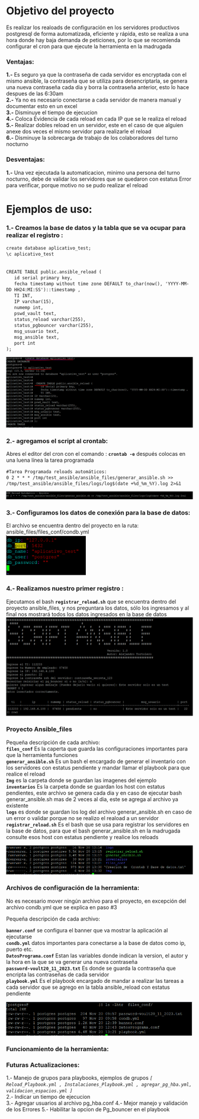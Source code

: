 # Objetivo del proyecto
Es realizar los realoads de configuración en los servidores productivos postgresql de forma automatizada, eficiente y rápida, esto se realiza a una hora donde hay baja demanda de peticiones, por lo que se recomienda configurar el cron para que ejecute la herramienta  en la madrugada

### Ventajas: 
**1.-** Es seguro ya que la contraseña de cada servidor es encryptada con el mismo ansible, la contraseña que se utiliza para desencriptarla, se genera una nueva contraseña cada dia y borra la contraseña anterior, esto lo hace despues de las 6:30am <br>
**2.-** Ya no es necesario conectarse a cada servidor de manera manual y documentar esto en un excel <br>
**3.-** Disminuye el tiempo de ejecucion <br>
**4.-** Coloca Evidencia de cada reload en cada IP que se le realiza el reload <br>
**5.-** Realizar dobles reload en un servidor, este en el caso de que alguien anexe dos veces el mismo servidor para realizarle el reload  <br>
**6.-** Disminuye  la sobrecarga de trabajo de los colaboradores del turno nocturno <br>

### Desventajas: 
**1.-** Una vez ejecutada la automaticacion, minimo una persona del turno nocturno, debe de validar los servidores que se quedaron con estatus Error para verificar, porque motivo no se pudo realizar el reload


# Ejemplos de uso:

### **1.-** Creamos la base de datos y la tabla que se va ocupar para realizar el registro :
 ```
 create database aplicativo_test;
\c aplicativo_test
 
 
 CREATE TABLE public.ansible_reload (
    id serial primary key,
    fecha timestamp without time zone DEFAULT to_char(now(), 'YYYY-MM-DD HH24:MI:SS')::timestamp ,
    TI INT,
	IP varchar(15),
	numemp int,
	pswd_vault text,
	status_reload varchar(255), 
	status_pgbouncer varchar(255), 
	msg_usuario text, 
	msg_ansible text,
	port int  
);
```
![Creando_la_dba](https://raw.githubusercontent.com/CR0NYM3X/ansible/main/Proyecto-Ansible-Reload/img/Creando_la_dba.PNG)

### 2.- agregamos el script al crontab:
Abres el editor del cron con el comando : **`crontab -e`**   después colocas en una luena línea la tarea programada
```
#Tarea Programada reloads automáticos: 
0 2 * * * /tmp/test_ansible/ansible_files/generar_ansible.sh >> /tmp/test_ansible/ansible_files/logs/log$(date +%d_%m_%Y).log 2>&1
```
![crontab.PNG](https://raw.githubusercontent.com/CR0NYM3X/ansible/main/Proyecto-Ansible-Reload/img/crontab.PNG)


### 3.- Configuramos los datos de conexión para la base de datos: 
El archivo se encuentra dentro del proyecto en la ruta: ansible_files/files_conf/condb.yml <br>
![condb.PNG](https://raw.githubusercontent.com/CR0NYM3X/ansible/main/Proyecto-Ansible-Reload/img/condb.PNG)

### 4.- Realizamos nuestro primer registro :
Ejecutamos el bash **`registrar_reload.sh`** que se encuentra dentro del proyecto ansible_files, y nos preguntara los datos, sólo los ingresamos y al final nos mostrará todos los datos ingresados en la base de datos <br>
![Cregistrar_reload.PNG](https://raw.githubusercontent.com/CR0NYM3X/ansible/main/Proyecto-Ansible-Reload/img/registrar_reload.PNG)



### Proyecto Ansible_files 
Pequeña descripción de cada archivo: <br>
**`files_conf`**  Es la caperta que guarda las configuraciones importantes para que la herramienta funciones  <br>
**`generar_ansible.sh`**  Es un bash el encargado de generar el inventario con los servidores con estatus pendiente y mandar llamar el playbook para que realice el reload  <br>
**`Img`**  es la carpeta donde se guardan las imagenes del ejemplo <br>
**`inventarios`** Es la carpeta donde se guardan los host con estatus pendientes, este archivo se genera cada dia y en caso de ejecutar bash generar_ansible.sh mas de 2 veces al dia, este se agrega al archivo ya existente  <br> 
**`logs`**  es donde se guardan los log del archivo generar_ansible.sh  en caso de un error o validar porque no se realizo el reaload a un servidor  <br>
**`registrar_reload.sh`** Es el bash que se usa para registrar los servidores en la base de datos, para que el bash generar_ansible.sh  en la madrugada consulte esos host con estatus pendiente y realice los reloads     <br>

![archivos_principales](https://github.com/CR0NYM3X/ansible/blob/main/Proyecto-Ansible-Reload/img/archivos_principales.PNG)

### Archivos de configuración de la herramienta:
No es necesario mover ningún archivo para el proyecto, en excepción del archivo condb.yml que se explica en paso #3 <br>

Pequeña descripción de cada archivo: <br>

**`banner.conf`** se configura el banner que va mostrar la aplicación al ejecutarse <br>
**`condb.yml`** datos importantes para conectarse a la base de datos  como ip, puerto etc. <br>
**`DatosPrograma.conf`**  Estan las variables donde indican la version, el autor y la hora en la que se va generar una nueva contraseña<br>
**`password-voult20_11_2023.txt`** Es donde se guarda la contraseña que encripta las contraseñas de cada servidor <br>
**`playbook.yml`** Es el playbook encargado de mandar a realizar las tareas a cada servidor que se agrego en la tabla ansible_reload con estatus pendiente  <br>


![files_conf.PNG](https://raw.githubusercontent.com/CR0NYM3X/ansible/main/Proyecto-Ansible-Reload/img/files_conf.PNG)


### Funcionamiento de la herramienta: 

### Futuras Actualizaciones:
1.- Manejo de grupos para playbooks, ejemplos de grupos *``[ Reload_Playbook.yml , Instalaciones_Playbook.yml , agregar_pg_hba.yml, validacion_espacios.yml ]``* <br>
2.- Indicar un tiempo de ejecucion <br>
3.- Agregar usuarios al archivo pg_hba.conf
4.- Mejor manejo y validación de los Errores 
5.- Habilitar la opcion de Pg_bouncer en el playbook
